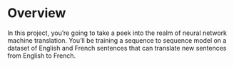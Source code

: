
# Overview 
In this project, you’re going to take a peek into the realm of neural network machine translation. You’ll be training a sequence to sequence model on a dataset of English and French sentences that can translate new sentences from English to French.
